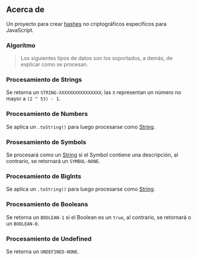 ## Acerca de

Un proyecto para crear [hashes](https://en.wikipedia.org/wiki/Hash_function) no criptográficos especificos para JavaScript.

### Algoritmo

> Los siguientes tipos de datos son los soportados, a demás, de explicar como se procesan.

### Procesamiento de Strings

Se retorna un `STRING-XXXXXXXXXXXXXXXX`, las `X` representan un número no mayor a `(2 ^ 53) - 1`.

### Procesamiento de Numbers

Se aplica un `.toString()` para luego procesarse como [String](https://github.com/theMarzon/hash.ky/blob/main/readme-old.md#procesamiento-de-strings).

### Prosesamiento de Symbols

Se procesará como un [String](https://github.com/theMarzon/hash.ky/blob/main/readme-old.md#procesamiento-de-strings) si el Symbol contiene una descripción, al contrario, se retornará un `SYMBOL-NONE`.

### Procesamiento de BigInts

Se aplica un `.toString()` para luego procesarse como [String](https://github.com/theMarzon/hash.ky/blob/main/readme-old.md#procesamiento-de-strings).

### Procesamiento de Booleans

Se retorna un `BOOLEAN-1` si el Boolean es un `true`, al contrario, se retornará o un `BOOLEAN-0`.

### Procesamiento de Undefined

Se retorna un `UNDEFINED-NONE`.
